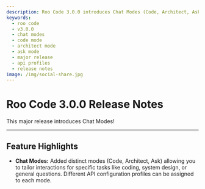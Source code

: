 ```yaml
---
description: Roo Code 3.0.0 introduces Chat Modes (Code, Architect, Ask), allowing tailored interactions for coding, system design, and general questions.
keywords:
  - roo code
  - v3.0.0
  - chat modes
  - code mode
  - architect mode
  - ask mode
  - major release
  - api profiles
  - release notes
image: /img/social-share.jpg
---
```


# Roo Code 3.0.0 Release Notes

This major release introduces Chat Modes!

---

## Feature Highlights

*   **Chat Modes:** Added distinct modes (Code, Architect, Ask) allowing you to tailor interactions for specific tasks like coding, system design, or general questions. Different API configuration profiles can be assigned to each mode.